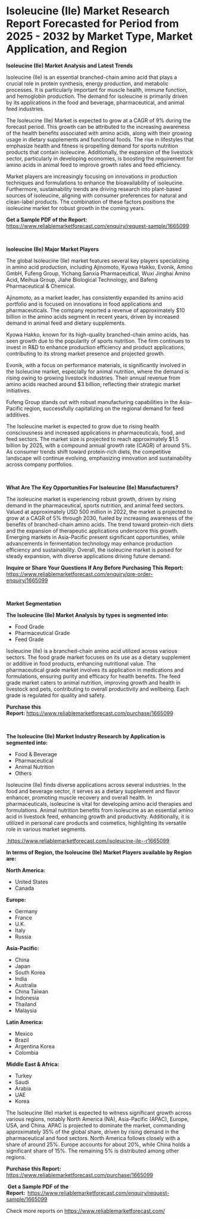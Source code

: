 <p><h1>Isoleucine (Ile) Market Research Report Forecasted for Period from 2025 -  2032 by Market Type, Market Application, and Region</h1></p><p><strong>Isoleucine (Ile) Market Analysis and Latest Trends</strong></p>
<p><p>Isoleucine (Ile) is an essential branched-chain amino acid that plays a crucial role in protein synthesis, energy production, and metabolic processes. It is particularly important for muscle health, immune function, and hemoglobin production. The demand for isoleucine is primarily driven by its applications in the food and beverage, pharmaceutical, and animal feed industries.</p><p>The Isoleucine (Ile) Market is expected to grow at a CAGR of 9% during the forecast period. This growth can be attributed to the increasing awareness of the health benefits associated with amino acids, along with their growing usage in dietary supplements and functional foods. The rise in lifestyles that emphasize health and fitness is propelling demand for sports nutrition products that contain isoleucine. Additionally, the expansion of the livestock sector, particularly in developing economies, is boosting the requirement for amino acids in animal feed to improve growth rates and feed efficiency.</p><p>Market players are increasingly focusing on innovations in production techniques and formulations to enhance the bioavailability of isoleucine. Furthermore, sustainability trends are driving research into plant-based sources of isoleucine, aligning with consumer preferences for natural and clean-label products. The combination of these factors positions the isoleucine market for robust growth in the coming years.</p></p>
<p><strong>Get a Sample PDF of the Report:&nbsp;</strong> <a href="https://www.reliablemarketforecast.com/enquiry/request-sample/1665099?utm_campaign=2140&utm_medium=2&utm_source=Github&utm_content=ia&utm_term=02022025&utm_id=isoleucine-ile">https://www.reliablemarketforecast.com/enquiry/request-sample/1665099</a></p>
<p>&nbsp;</p>
<p><strong>Isoleucine (Ile) Major Market Players</strong></p>
<p><p>The global Isoleucine (Ile) market features several key players specializing in amino acid production, including Ajinomoto, Kyowa Hakko, Evonik, Amino GmbH, Fufeng Group, Yichang Sanxia Pharmaceutical, Wuxi Jinghai Amino Acid, Meihua Group, Jiahe Biological Technology, and Bafeng Pharmaceutical & Chemical. </p><p>Ajinomoto, as a market leader, has consistently expanded its amino acid portfolio and is focused on innovations in food applications and pharmaceuticals. The company reported a revenue of approximately $10 billion in the amino acids segment in recent years, driven by increased demand in animal feed and dietary supplements.</p><p>Kyowa Hakko, known for its high-quality branched-chain amino acids, has seen growth due to the popularity of sports nutrition. The firm continues to invest in R&D to enhance production efficiency and product applications, contributing to its strong market presence and projected growth.</p><p>Evonik, with a focus on performance materials, is significantly involved in the Isoleucine market, especially for animal nutrition, where the demand is rising owing to growing livestock industries. Their annual revenue from amino acids reached around $3 billion, reflecting their strategic market initiatives.</p><p>Fufeng Group stands out with robust manufacturing capabilities in the Asia-Pacific region, successfully capitalizing on the regional demand for feed additives. </p><p>The Isoleucine market is expected to grow due to rising health consciousness and increased applications in pharmaceuticals, food, and feed sectors. The market size is projected to reach approximately $1.5 billion by 2025, with a compound annual growth rate (CAGR) of around 5%. As consumer trends shift toward protein-rich diets, the competitive landscape will continue evolving, emphasizing innovation and sustainability across company portfolios.</p></p>
<p>&nbsp;</p>
<p><strong>What Are The Key Opportunities For Isoleucine (Ile) Manufacturers?</strong></p>
<p><p>The isoleucine market is experiencing robust growth, driven by rising demand in the pharmaceutical, sports nutrition, and animal feed sectors. Valued at approximately USD 500 million in 2022, the market is projected to grow at a CAGR of 5% through 2030, fueled by increasing awareness of the benefits of branched-chain amino acids. The trend toward protein-rich diets and the expansion of therapeutic applications underscore this growth. Emerging markets in Asia-Pacific present significant opportunities, while advancements in fermentation technology may enhance production efficiency and sustainability. Overall, the isoleucine market is poised for steady expansion, with diverse applications driving future demand.</p></p>
<p><strong>Inquire or Share Your Questions If Any Before Purchasing This Report:</strong> <a href="https://www.reliablemarketforecast.com/enquiry/pre-order-enquiry/1665099?utm_campaign=2140&utm_medium=2&utm_source=Github&utm_content=ia&utm_term=02022025&utm_id=isoleucine-ile">https://www.reliablemarketforecast.com/enquiry/pre-order-enquiry/1665099</a></p>
<p>&nbsp;</p>
<p><strong>Market Segmentation</strong></p>
<p><strong>The Isoleucine (Ile) Market Analysis by types is segmented into:</strong></p>
<p><ul><li>Food Grade</li><li>Pharmaceutical Grade</li><li>Feed Grade</li></ul></p>
<p><p>Isoleucine (Ile) is a branched-chain amino acid utilized across various sectors. The food grade market focuses on its use as a dietary supplement or additive in food products, enhancing nutritional value. The pharmaceutical grade market involves its application in medications and formulations, ensuring purity and efficacy for health benefits. The feed grade market caters to animal nutrition, improving growth and health in livestock and pets, contributing to overall productivity and wellbeing. Each grade is regulated for quality and safety.</p></p>
<p><strong>Purchase this Report:&nbsp;</strong><a href="https://www.reliablemarketforecast.com/purchase/1665099?utm_campaign=2140&utm_medium=2&utm_source=Github&utm_content=ia&utm_term=02022025&utm_id=isoleucine-ile">https://www.reliablemarketforecast.com/purchase/1665099</a></p>
<p>&nbsp;</p>
<p><strong>The Isoleucine (Ile) Market Industry Research by Application is segmented into:</strong></p>
<p><ul><li>Food & Beverage</li><li>Pharmaceutical</li><li>Animal Nutrition</li><li>Others</li></ul></p>
<p><p>Isoleucine (Ile) finds diverse applications across several industries. In the food and beverage sector, it serves as a dietary supplement and flavor enhancer, promoting muscle recovery and overall health. In pharmaceuticals, isoleucine is vital for developing amino acid therapies and formulations. Animal nutrition benefits from isoleucine as an essential amino acid in livestock feed, enhancing growth and productivity. Additionally, it is utilized in personal care products and cosmetics, highlighting its versatile role in various market segments.</p></p>
<p><a href="https://www.reliablemarketforecast.com/isoleucine-ile--r1665099?utm_campaign=2140&utm_medium=2&utm_source=Github&utm_content=ia&utm_term=02022025&utm_id=isoleucine-ile">&nbsp;https://www.reliablemarketforecast.com/isoleucine-ile--r1665099</a></p>
<p><strong>In terms of Region, the Isoleucine (Ile) Market Players available by Region are:</strong></p>
<p>
    <p> <strong> North America: </strong>
        <ul>
            <li>United States</li>
            <li>Canada</li>
        </ul>
        </p> 
    <p> <strong> Europe: </strong>
        <ul>
            <li>Germany</li>
            <li>France</li>
            <li>U.K.</li>
            <li>Italy</li>
            <li>Russia</li>
        </ul>
        </p> 
    <p> <strong> Asia-Pacific: </strong>
        <ul>
            <li>China</li>
            <li>Japan</li>
            <li>South Korea</li>
            <li>India</li>
            <li>Australia</li>
            <li>China Taiwan</li>
            <li>Indonesia</li>
            <li>Thailand</li>
            <li>Malaysia</li>
        </ul>
        </p> 
    <p> <strong> Latin America: </strong>
        <ul>
            <li>Mexico</li>
            <li>Brazil</li>
            <li>Argentina Korea</li>
            <li>Colombia</li>
        </ul>
        </p> 
    <p> <strong> Middle East & Africa: </strong>
        <ul>
            <li>Turkey</li>
            <li>Saudi</li>
            <li>Arabia</li>
            <li>UAE</li>
            <li>Korea</li>
        </ul>
    </p>
    </p>
<p><p>The Isoleucine (Ile) market is expected to witness significant growth across various regions, notably North America (NA), Asia-Pacific (APAC), Europe, USA, and China. APAC is projected to dominate the market, commanding approximately 35% of the global share, driven by rising demand in the pharmaceutical and food sectors. North America follows closely with a share of around 25%. Europe accounts for about 20%, while China holds a significant share of 15%. The remaining 5% is distributed among other regions.</p></p>
<p><strong>Purchase this Report: </strong><a href="https://www.reliablemarketforecast.com/purchase/1665099?utm_campaign=2140&utm_medium=2&utm_source=Github&utm_content=ia&utm_term=02022025&utm_id=isoleucine-ile">https://www.reliablemarketforecast.com/purchase/1665099</a></p>
<p>&nbsp;<strong>Get a Sample PDF of the Report:&nbsp;&nbsp;</strong><a href="https://www.reliablemarketforecast.com/enquiry/request-sample/1665099?utm_campaign=2140&utm_medium=2&utm_source=Github&utm_content=ia&utm_term=02022025&utm_id=isoleucine-ile">https://www.reliablemarketforecast.com/enquiry/request-sample/1665099</a></p>
<p><strong></strong></p>
<p>Check more reports on <a href="https://www.reliablemarketforecast.com/?utm_campaign=2140&utm_medium=2&utm_source=Github&utm_content=ia&utm_term=02022025&utm_id=isoleucine-ile">https://www.reliablemarketforecast.com/</a></p>